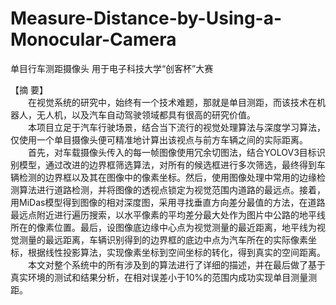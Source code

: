 # Measure-Distance-by-Using-a-Monocular-Camera
单目行车测距摄像头 用于电子科技大学“创客杯”大赛  
  
  
【摘  要】  
&ensp;&ensp;&ensp;&ensp;在视觉系统的研究中，始终有一个技术难题，那就是单目测距，而该技术在机器人，无人机，以及汽车自动驾驶领域都具有很高的研究价值。  
&ensp;&ensp;&ensp;&ensp;本项目立足于汽车行驶场景，结合当下流行的视觉处理算法与深度学习算法，仅使用一个单目摄像头便可精准地计算出该视点与前方车辆之间的实际距离。  
&ensp;&ensp;&ensp;&ensp;首先，对车载摄像头传入的每一帧图像使用冗余切图法，结合YOLOV3目标识别模型，通过改进的边界框筛选算法，对所有的候选框进行多次筛选，最终得到车辆检测的边界框以及其在图像中的像素坐标。然后，使用图像处理中常用的边缘检测算法进行道路检测，并将图像的透视点锁定为视觉范围内道路的最远点。接着，用MiDas模型得到图像的相对深度图，采用寻找垂直方向差分最值的方法，在道路最远点附近进行遍历搜索，以水平像素的平均差分最大处作为图片中公路的地平线所在的像素位置。最后，设图像底边缘中心点为视觉测量的最近距离，地平线为视觉测量的最远距离，车辆识别得到的边界框的底边中点为汽车所在的实际像素坐标，根据线性投影算法，实现像素坐标到空间坐标的转化，得到真实的空间距离。  
&ensp;&ensp;&ensp;&ensp;本文对整个系统中的所有涉及到的算法进行了详细的描述，并在最后做了基于真实环境的测试和结果分析，在相对误差小于10%的范围内成功实现单目测量测距。  

